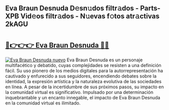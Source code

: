 ## Eva Braun Desnuda D𝚎sn𝚞dos filtr𝚊dos - Parts-XPB Vid𝚎os filtr𝚊dos - N𝚞evas f𝚘tos atr𝚊ctivas 2kAGU

# <h2><a href="http://mb67izf.tromn.icu/?c=Eva+Braun+Desnuda">🔗👉👉👉 Eva Braun Desnuda 🔗🔗</a></h2>

[![Eva Braun Desnuda nuevo](https://i.imgur.com/pEAQMta.gif)](http://mb67izf.tromn.icu/?c=Eva+Braun+Desnuda)
Eva Braun Desnuda es un personaje multifacético y debatido, cuyas complejidades se resisten a una definición fácil.  Su uso pionero de los medios digitales para la autorrepresentación ha cautivado y enfurecido a sus seguidores, encendiendo debates sobre la identidad, la expresión artística y la naturaleza evolutiva de las sociedades en línea. A pesar de la incertidumbre de sus próximos pasos, su impacto en la comunidad virtual es significativo. Impulsado por una determinación inquebrantable y un encanto innegable, el impacto de Eva Braun Desnuda en la comunidad virtual es ilimitado.

